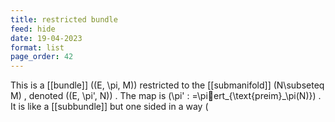 ```yaml
---
title: restricted bundle
feed: hide
date: 19-04-2023
format: list
page_order: 42
---
```



This is a [[bundle]]  \((E, \pi, M)\)  restricted to the [[submanifold]]  \(N\subseteq M\) , denoted  \((E, \pi', N)\) . The map is  \(\pi' : =\piert_{\text{preim}_\pi(N)}\) . It is like a [[subbundle]] but one sided in a way \(